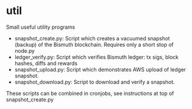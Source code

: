 # util
Small useful utility programs

* snapshot_create.py: Script which creates a vacuumed snapshot (backup) of the Bismuth blockchain. Requires only a short stop of node.py  
* ledger_verify.py:   Script which verifies Bismuth ledger: tx sigs, block hashes, diffs and rewards  
* snapshot_upload.py: Script which demonstrates AWS upload of ledger snapshot.  
* snapshot_download.py: Script to download and verify a snapshot.  

These scripts can be combined in cronjobs, see instructions at top of snapshot_create.py
